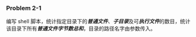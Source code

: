 ### Problem 2-1
编写 shell 脚本，统计指定目录下的***普通文件***、***子目录***及可***执行文件***的数目，统计该目录下所有***普通文件字节数总和***，目录的路径名字由参数传入。